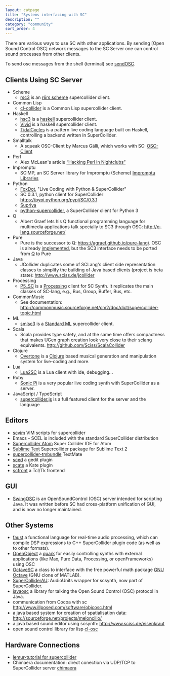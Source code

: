```yaml
---
layout: catpage
title: "Systems interfacing with SC"
description: ""
category: "community"
sort_order: 4
---
```



There are various ways to use SC with other applications. By sending
[Open Sound Control OSC] network messages to the SC Server one can
control sound processes from other clients.

To send osc messages from the shell (terminal) see [sendOSC][].

Clients Using SC Server
-----------------------

-   Scheme
    -   [rsc3][] is an [r6rs scheme][] supercollider client.
-   Common Lisp
    -   [cl-collider][] is a Common Lisp supercollider client.
-   Haskell
    -   [hsc3][] is a [haskell][] supercollider client.
    -   [Vivid][] is a haskell supercollider client.
    -   [TidalCycles][] is a pattern live coding language built on Haskell, controlling a backend written in SuperCollider.
-   Smalltalk
    -   A squeak OSC-Client by Marcus Gälli, which works with SC:
        [OSC-Client][]
-   Perl
    -   Alex McLean's article [“Hacking Perl in Nightclubs”][]
-   Impromptu
    -   SCIMP, an SC Server library for Impromptu (Scheme) [Impromptu
        Libraries][]
-   Python
    -   [FoxDot][], "Live Coding with Python & SuperCollider"
    -   SC 0.3.1, python client for SuperCollider
        [<https://pypi.python.org/pypi/SC/0.3.1>][]
    -   [Supriya][]
    -   [python-supercollider][], a SuperCollider client for Python 3 
-   Q
    -   Albert Graef lets his Q functional programming language for
        multimedia applications talk specially to SC3 through OSC:
        <http://q-lang.sourceforge.net/>
-   Pure
    -   Pure is the successor to Q: <https://agraef.github.io/pure-lang/>. 
    OSC is already [implemented][], but the SC3 interface needs to be ported from [Q][] to Pure
-   Java
    -   JCollider duplicates some of SCLang's client side representation
        classes to simplify the building of Java based clients (project
        is beta state): <http://www.sciss.de/jcollider>
-   Processing
    -   [P5_SC][] is a [Processing][] client for SC Synth. It
        replicates the main classes of SC-lang, e.g., Bus, Group,
        Buffer, Bus, etc.
-   CommonMusic
    -   See documentation: <http://commonmusic.sourceforge.net/cm2/doc/dict/supercollider-topic.html>
-   ML
    -   [smlsc3][] is a [Standard ML][] supercollider client.
-   Scala
    -   Scala provides type safety, and at the same time offers
        compactness that makes UGen graph creation look very close to
        their sclang equivalents.
        <http://github.com/Sciss/ScalaCollider>
-   Clojure
    -   [Overtone][] is a [Clojure][] based musical generation and
        manipulation system for live-coding and more.
-   Lua
    - [Lua2SC][] is a Lua client with ide, debugging...
-   Ruby
    - [Sonic Pi][] is a very popular live coding synth with SuperCollider as a server.
-   JavaScript / TypeScript
    - [supercollider.js][] is a full featured client for the server and the language
    

  [sendOSC]: http://cnmat.org/OpenSoundControl/clients/sendOSC.html
  [rsc3]: http://slavepianos.org/rd/?t=rsc3
  [r6rs scheme]: http://www.r6rs.org/
  [cl-collider]: https://github.com/byulparan/cl-collider
  [hsc3]: http://www.slavepianos.org/rd/?t=hsc3
  [haskell]: http://www.haskell.org
  [OSC-Client]: http://map1.squeakfoundation.org/sm/accountbyid/13fa7a75-1e76-471e-8f42-b676f4d8e373/package/61f807be-83a3-4944-bfa1-686ddac7153c
  [“Hacking Perl in Nightclubs”]: http://www.perl.com/pub/a/2004/08/31/livecode.html
  [Impromptu Libraries]: http://impromptu.moso.com.au/libs.html
  [<https://pypi.python.org/pypi/SC/0.3.1>]: http://pypi.python.org/pypi/SC/0.2
  [here]: http://jonathansaggau.com/sc/sclangEmacsPySCLang.rtf
  [implemented]: http://code.google.com/p/pure-lang/wiki/Addons#pure-liblo
  [Q]: http://q-lang.sourceforge.net/addons.html
  [P5_SC]: http://www.erase.net/projects/processing-sc/
  [Processing]: http://processing.org/
  [Page at sourceforge]: http://commonmusic.sourceforge.net/doc/cm.html
  [smlsc3]: http://www.slavepianos.org/rd/?t=smlsc3
  [Standard ML]: http://standardml.org/
  [Overtone]: https://overtone.github.io/
  [Clojure]: http://clojure.org/
  [Lua2SC]: https://github.com/sonoro1234/Lua2SC
  [Vivid]: http://www.vivid-synth.com/
  [TidalCycles]: http://tidalcycles.org/
  [Sonic Pi]: http://sonic-pi.net/
  [Supriya]: https://github.com/josiah-wolf-oberholtzer/supriya
  [FoxDot]: https://foxdot.org/
  [supercollider.js]: https://crucialfelix.github.io/supercolliderjs/
  [python-supercollider]: https://github.com/ideoforms/python-supercollider

Editors
-------

-   [scvim][] VIM scripts for supercollider
-   Emacs - SCEL is included with the standard SuperCollider distribution
-   [Supercollider Atom](https://atom.io/packages/supercollider) Super Collider IDE for Atom
-   [Sublime Text](https://github.com/geoffroymontel/supercollider-package-for-sublime-text) Supercollider package for Sublime Text 2
-   [supercollider-tmbundle](http://github.com/rfwatson/supercollider-tmbundle) TextMate
-   [sced](http://artfwo.googlepages.com/sced) a gedit plugin
-   [scate](http://github.com/jleben/Scate) a Kate plugin
-   [scfront](http://aug.ment.org/scfront) a Tcl/Tk frontend


GUI
---

-   [SwingOSC][] is an OpenSoundControl (OSC) server intended for
    scripting Java. It was written before SC had cross-platform unification
    of GUI, and is now no longer maintained.

Other Systems
-------------

-   [faust][] a functional language for real-time audio processing,
    which can compile DSP expressions to C++ SuperCollider plugin code
    (as well as to other formats).
-   [OpenObject][] a [quark][] for easily controlling synths with
    external applications (like Max, Pure Data, Processing, or
    openFrameworks) using OSC
-   [OctaveSC][] a class to interface with the free powerful math
    package [GNU Octave][] (GNU clone of MATLAB).
-   [SuperColliderAU][]: AudioUnits wrapper for scsynth, now part of SuperCollider.
-   [javaosc][] a library for talking the Open Sound Control (OSC)
    protocol in Java.
-   communication from Cocoa with sc
    <http://www.illposed.com/software/objcosc.html>
-   a java based system for creation of spatialisation data:
    <http://sourceforge.net/projects/meloncillo/>
-   a java based sound editor using scsynth:
    <http://www.sciss.de/eisenkraut>
-   open sound control library for lisp [cl-osc][]

Hardware Connections
--------------------

-   [lemur-tutorial for supercollider][]
-   Chimaera documentation: direct conection via UDP/TCP to SuperCollider server [chimaera][]

  [scvim]: https://github.com/supercollider/scvim
  [sced]: http://artfwo.googlepages.com/sced
  [scate]: http://github.com/jleben/Scate
  [scfront]: http://aug.ment.org/scfront
  [supercollider-tmbundle]: http://github.com/rfwatson/supercollider-tmbundle/tree/master
  [SwingOSC]: http://sourceforge.net/projects/swingosc
  [SCVamp]: http://the3rd2nd.com/SCVamp/
  [faust]: http://faust.grame.fr/
  [OpenObject]: http://www.fredrikolofsson.com/f0blog/?q=node/401
  [quark]: https://github.com/supercollider-quarks/quarks
  [OctaveSC]: http://www.sonification.de/projects/sc3/index.shtml
  [GNU Octave]: https://www.gnu.org/software/octave/
  [SuperColliderAU]: http://doc.sccode.org/Guides/SuperColliderAU.html
  [javaosc]: http://www.illposed.com/software/javaosc.html
  [cl-osc]: http://fo.am/darcs/osc/
  [lemur-tutorial for supercollider]: http://www.jazzmutant.com/workshop_tutorialslist.php?id=supercollider
  [oscemote]: http://lux.vu/blog/oscemote/
  [chimaera]: http://open-music-kontrollers.ch/chimaera/usage/#supercollider
